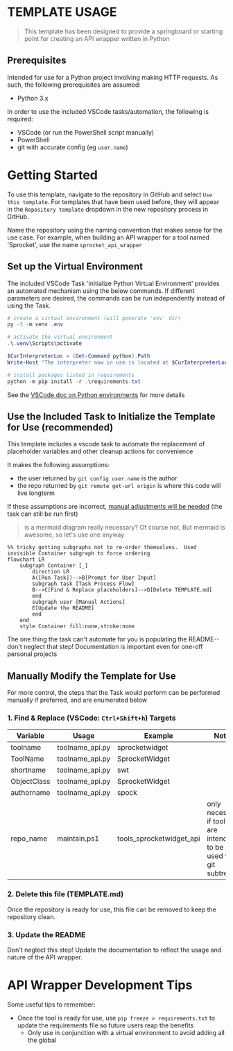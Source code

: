 # TEMPLATE USAGE
> This template has been designed to provide a springboard or starting point for creating an API wrapper written in Python

## Prerequisites
Intended for use for a Python project involving making HTTP requests.  As such, the following prerequisites are assumed:
* Python 3.x

In order to use the included VSCode tasks/automation, the following is required:
* VSCode (or run the PowerShell script manually)
* PowerShell
* git with accurate config (eg `user.name`)

# Getting Started

To use this template, navigate to the repository in GitHub and select `Use this template`.  For templates that have been used before, they will appear in the `Repository template` dropdown in the new repository process in GitHub.

Name the repository using the naming convention that makes sense for the use case.  For example, when building an API wrapper for a tool named 'Sprocket', use the name `sprocket_api_wrapper`

## Set up the Virtual Environment

The included VSCode Task 'Initialize Python Virtual Environment' provides an automated mechanism using the below commands.  If different parameters are desired, the commands can be run independently instead of using the Task.

```powershell
# create a virtual environment (will generate 'env' dir)
py -3 -m venv .env

# activate the virtual environment
.\.venv\Scripts\activate

$CurInterpreterLoc = (Get-Command python).Path
Write-Host "The interpreter now in use is located at $CurInterpreterLoc"

# install packages listed in requirements
python -m pip install -r .\requirements.txt
```

See the [VSCode doc on Python environments](https://code.visualstudio.com/docs/python/environments) for more details

## Use the Included Task to Initialize the Template for Use (recommended)

This template includes a vscode task to automate the replacement of placeholder variables and other cleanup actions for convenience

It makes the following assumptions:
* the user returned by `git config user.name` is the author
* the repo returned by `git remote get-url origin` is where this code will live longterm

If these assumptions are incorrect, [manual adjustments will be needed](#Manually-Modify-the-Template-for-Use) (the task can still be run first)

> is a mermaid diagram really necessary?  Of course not.  But mermaid is awesome, so let's use one anyway

```mermaid
%% tricky getting subgraphs not to re-order themselves.  Used invisible Container subgraph to force ordering
flowchart LR
    subgraph Container [_]
        direction LR
        A([Run Task])-->B[Prompt for User Input]
        subgraph task [Task Process Flow]
        B-->C[Find & Replace placeholders]-->D[Delete TEMPLATE.md]
        end
        subgraph user [Manual Actions]
        E[Update the README]
        end
    end
    style Container fill:none,stroke:none
```

The one thing the task can't automate for you is populating the README--don't neglect that step!  Documentation is important even for one-off personal projects

## Manually Modify the Template for Use

For more control, the steps that the Task would perform can be performed manually if preferred, and are enumerated below

### 1. Find & Replace (VSCode: `Ctrl+Shift+h`) Targets
| Variable | Usage | Example | Notes |
|--|--|--|--|
| toolname | toolname_api.py| sprocketwidget ||
| ToolName | toolname_api.py| SprocketWidget ||
| shortname | toolname_api.py| swt ||
| ObjectClass | toolname_api.py| SprocketWidget ||
| authorname | toolname_api.py| spock ||
| repo_name | maintain.ps1 | tools_sprocketwidget_api | only necessary if tools are intended to be used via git subtrees |

### 2. Delete this file (TEMPLATE.md)
Once the repository is ready for use, this file can be removed to keep the repository clean.

### 3. Update the README
Don't neglect this step!  Update the documentation to reflect the usage and nature of the API wrapper.

# API Wrapper Development Tips

Some useful tips to remember:

* Once the tool is ready for use, use `pip freeze > requirements.txt` to update the requirements file so future users reap the benefits
    * Only use in conjunction with a virtual environment to avoid adding all the global 